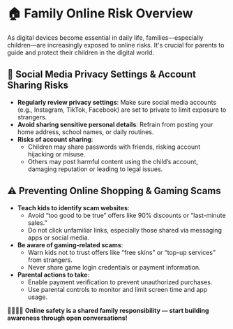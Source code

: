 # 🏠 Family Online Risk Overview

As digital devices become essential in daily life, families—especially children—are increasingly exposed to online risks. It's crucial for parents to guide and protect their children in the digital world.

## 🔐 Social Media Privacy Settings & Account Sharing Risks

- **Regularly review privacy settings**: Make sure social media accounts (e.g., Instagram, TikTok, Facebook) are set to private to limit exposure to strangers.
- **Avoid sharing sensitive personal details**: Refrain from posting your home address, school names, or daily routines.
- **Risks of account sharing**:
  - Children may share passwords with friends, risking account hijacking or misuse.
  - Others may post harmful content using the child’s account, damaging reputation or leading to legal issues.

## ⚠️ Preventing Online Shopping & Gaming Scams

- **Teach kids to identify scam websites**:
  - Avoid “too good to be true” offers like 90% discounts or “last-minute sales.”
  - Do not click unfamiliar links, especially those shared via messaging apps or social media.
- **Be aware of gaming-related scams**:
  - Warn kids not to trust offers like “free skins” or “top-up services” from strangers.
  - Never share game login credentials or payment information.
- **Parental actions to take**:
  - Enable payment verification to prevent unauthorized purchases.
  - Use parental controls to monitor and limit screen time and app usage.

👨‍👩‍👧‍👦 **Online safety is a shared family responsibility — start building awareness through open conversations!**
